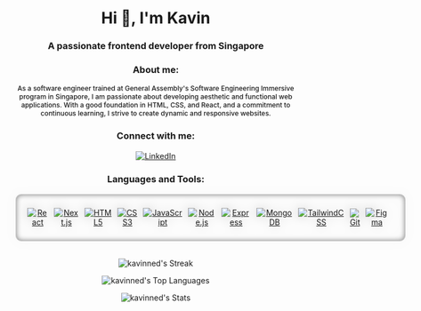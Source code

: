 <h1 align="center">Hi 👋, I'm Kavin</h1>
<h3 align="center">A passionate frontend developer from Singapore</h3>

<h3 align="center">About me:</h3>
<p align="center" style="text-align: center; font-weight: 500; font-size: 12px">As a software engineer trained at General Assembly's Software Engineering Immersive program in Singapore, I am passionate about developing aesthetic and functional web applications. With a good foundation in HTML, CSS, and React, and a commitment to continuous learning, I strive to create dynamic and responsive websites.</p>

<h3 align="center">Connect with me:</h3>
<p align="center">
<a href="https://www.linkedin.com/in/kavin-nedumaran/" target="blank"><img align="center" src="https://raw.githubusercontent.com/rahuldkjain/github-profile-readme-generator/master/src/images/icons/Social/linked-in-alt.svg" alt="LinkedIn" height="30" width="40" /></a>
</p>

<h3 align="center">Languages and Tools:</h3>
<div align="center">
<div style="display: inline-flex; align-items: center; justify-content: center; gap: 10px; border: 1px solid rgba(0,0,0,0.2); padding: 20px; border-radius: 10px; width: fit-content; filter: drop-shadow(0 0 10px rgba(0,0,0,0.2)); box-shadow: inset 0 0 10px rgba(0,0,0,0.5);">
<a href="https://react.dev/"><img src="https://skillicons.dev/icons?i=react" height="40" alt="React" /></a>
<a href="https://nextjs.org/docs"><img src="https://skillicons.dev/icons?i=nextjs" height="40" alt="Next.js" /></a>
<a href="https://developer.mozilla.org/en-US/docs/Web/HTML"><img src="https://skillicons.dev/icons?i=html" height="40" alt="HTML5" /></a>
<a href="https://developer.mozilla.org/en-US/docs/Web/CSS"><img src="https://skillicons.dev/icons?i=css" height="40" alt="CSS3" /></a>
<a href="https://developer.mozilla.org/en-US/docs/Web/JavaScript"><img src="https://skillicons.dev/icons?i=js" height="40" alt="JavaScript" /></a>
<a href="https://nodejs.org/en/docs/"><img src="https://skillicons.dev/icons?i=nodejs" height="40" alt="Node.js" /></a>
<a href="https://expressjs.com/en/starter/installing.html"><img src="https://skillicons.dev/icons?i=express" height="40" alt="Express" /></a>
<a href="https://docs.mongodb.com/manual/introduction/"><img src="https://skillicons.dev/icons?i=mongodb" height="40" alt="MongoDB" /></a>
<a href="https://tailwindcss.com/docs"><img src="https://skillicons.dev/icons?i=tailwind" height="40" alt="TailwindCSS" /></a>
<a href="https://git-scm.com/doc"><img src="https://skillicons.dev/icons?i=git" height="40" alt="Git" /></a>
<a href="https://www.figma.com/community/file/830870404333919494"><img src="https://skillicons.dev/icons?i=figma" height="40" alt="Figma" /></a>
<a href="https://www.motion.dev/docs"><img src="./assets/framer.png" height="40" alt="Framer Motion" /></a>
</div>
</div>

<br/>

<p align="center">
  <img src="https://github-readme-streak-stats.herokuapp.com/?user=kavinned&theme=react&hide_border=true" alt="kavinned's Streak" width="400" />
</p>

<p align="center">
  <img src="https://github-readme-stats.vercel.app/api/top-langs/?username=kavinned&theme=react&show_icons=true&hide_border=true&layout=compact" alt="kavinned's Top Languages" width="400" />
</p>

<p align="center">
  <img src="https://github-readme-stats.vercel.app/api?username=kavinned&theme=react&show_icons=true&hide_border=true&count_private=true" alt="kavinned's Stats" width="400" />
</p>


<!--
**kavinned/kavinned** is a ✨ _special_ ✨ repository because its `README.md` (this file) appears on your GitHub profile.

Here are some ideas to get you started:

- 🔭 I’m currently working on...
- 🌱 I’m currently learning...
- 👯 I’m looking to collaborate on...
- 🤔 I’m looking for help with...
- 💬 Ask me about...
- 📫 How to reach me:...
- 😄 Pronouns:...
- ⚡ Fun fact:...
-->
